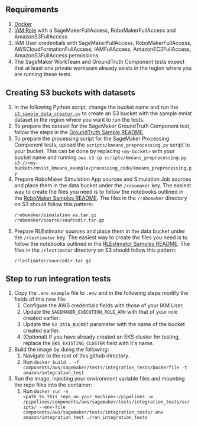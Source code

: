 ## Requirements
1. [Docker](https://www.docker.com/)
1. [IAM Role](https://docs.aws.amazon.com/sagemaker/latest/dg/sagemaker-roles.html) with a SageMakerFullAccess, RoboMakerFullAccess and AmazonS3FullAccess
1. IAM User credentials with SageMakerFullAccess, RoboMakerFullAccess, AWSCloudFormationFullAccess, IAMFullAccess, AmazonEC2FullAccess, AmazonS3FullAccess permissions
2. The SageMaker WorkTeam and GroundTruth Component tests expect that at least one private workteam already exists in the region where you are running these tests. 


## Creating S3 buckets with datasets

1. In the following Python script, change the bucket name and run the [`s3_sample_data_creator.py`](https://github.com/kubeflow/pipelines/tree/master/samples/contrib/aws-samples/mnist-kmeans-sagemaker#the-sample-dataset) to create an S3 bucket with the sample mnist dataset in the region where you want to run the tests.
2. To prepare the dataset for the SageMaker GroundTruth Component test, follow the steps in the [GroundTruth Sample README](https://github.com/kubeflow/pipelines/tree/master/samples/contrib/aws-samples/ground_truth_pipeline_demo#prep-the-dataset-label-categories-and-ui-template).
3. To prepare the processing script for the SageMaker Processing Component tests, upload the `scripts/kmeans_preprocessing.py` script to your bucket. This can be done by replacing `<my-bucket>` with your bucket name and running `aws s3 cp scripts/kmeans_preprocessing.py s3://<my-bucket>/mnist_kmeans_example/processing_code/kmeans_preprocessing.py`
4. Prepare RoboMaker Simulation App sources and Simulation Job sources and place them in the data bucket under the `/robomaker` key. The easiest way to create the files you need is to follow the notebooks outlined in the [RoboMaker Samples README](https://github.com/kubeflow/pipelines/tree/master/samples/contrib/aws-samples/robomaker_simulation/README.md).
    The files in the `/robomaker` directory on S3 should follow this pattern:
    ```
    /robomaker/simulation_ws.tar.gz
    /robomaker/source/sourcedir.tar.gz
    ```
5. Prepare RLEstimator sources and place them in the data bucket under the `/rlestimator` key. The easiest way to create the files you need is to follow the notebooks outlined in the [RLEstimator Samples README](https://github.com/kubeflow/pipelines/tree/master/samples/contrib/aws-samples/rlestimator_pipeline/README.md).
    The files in the `/rlestimator` directory on S3 should follow this pattern:
    ```
    /rlestimator/sourcedir.tar.gz
    ```

## Step to run integration tests
1. Copy the `.env.example` file to `.env` and in the following steps modify the fields of this new file:
    1. Configure the AWS credentials fields with those of your IAM User.
    1. Update the `SAGEMAKER_EXECUTION_ROLE_ARN` with that of your role created earlier.
    1. Update the `S3_DATA_BUCKET` parameter with the name of the bucket created earlier.
    1. (Optional) If you have already created an EKS cluster for testing, replace the `EKS_EXISTING_CLUSTER` field with it's name.
1. Build the image by doing the following:
    1. Navigate to the root of this github directory.
    1. Run `docker build . -f components/aws/sagemaker/tests/integration_tests/Dockerfile -t amazon/integration_test`
1. Run the image, injecting your environment variable files and mounting the repo files into the container:
    1. Run `docker run -v <path_to_this_repo_on_your_machine>:/pipelines -w /pipelines/components/aws/sagemaker/tests/integration_tests/scripts/ --env-file components/aws/sagemaker/tests/integration_tests/.env amazon/integration_test ./run_integration_tests`